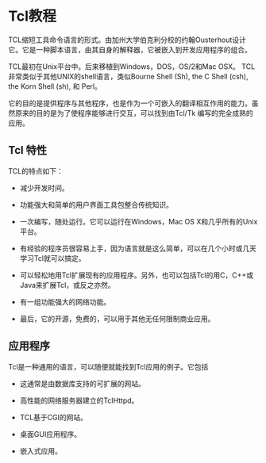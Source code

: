 # Tcl教程

TCL缩短工具命令语言的形式。由加州大学伯克利分校的约翰Ousterhout设计它。它是一种脚本语言，由其自身的解释器，它被嵌入到开发应用程序的组合。

TCL最初在Unix平台中。后来移植到Windows，DOS，OS/2和Mac OSX。 TCL非常类似于其他UNIX的shell语言，类似Bourne Shell (Sh), the C Shell (csh), the Korn Shell (sh), 和 Perl。

它的目的是提供程序与其他程序，也是作为一个可嵌入的翻译相互作用的能力。虽然原来的目的是为了使程序能够进行交互，可以找到由Tcl/Tk 编写的完全成熟的应用。

## Tcl 特性

TCL的特点如下：

*   减少开发时间。

*   功能强大和简单的用户界面工具包整合传统知识。

*   一次编写，随处运行。它可以运行在Windows，Mac OS X和几乎所有的Unix平台。

*   有经验的程序员很容易上手，因为语言就是这么简单，可以在几个小时或几天学习Tcl就可以搞定。

*   可以轻松地用Tcl扩展现有的应用程序。另外，也可以包括Tcl的用C，C++或Java来扩展Tcl，或反之亦然。

*   有一组功能强大的网络功能。

*   最后，它的开源，免费的，可以用于其他无任何限制商业应用。

## 应用程序

Tcl是一种通用的语言，可以随便就能找到Tcl应用的例子。它包括

*   这通常是由数据库支持的可扩展的网站。

*   高性能的网络服务器建立的TclHttpd。

*   TCL基于CGI的网站。

*   桌面GUI应用程序。

*   嵌入式应用。

